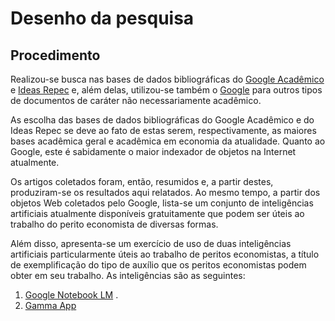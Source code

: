 # Desenho da pesquisa

## Procedimento

Realizou-se busca nas bases de dados bibliográficas do [Google Acadêmico]() e [Ideas Repec]() e, além delas, utilizou-se também o [Google]() para outros tipos de documentos de caráter não necessariamente acadêmico.

As escolha das bases de dados bibliográficas do Google Acadêmico e do Ideas Repec se deve ao fato de estas serem, respectivamente, as maiores bases acadêmica geral e acadêmica em economia da atualidade.  Quanto ao Google, este é sabidamente o maior indexador de objetos na Internet atualmente.

Os artigos coletados foram, então, resumidos e, a partir destes, produziram-se os resultados aqui relatados.  Ao mesmo tempo, a partir dos objetos Web coletados pelo Google, lista-se um conjunto de inteligências artificiais atualmente disponíveis gratuitamente que podem ser úteis ao trabalho do perito economista de diversas formas.

Além disso, apresenta-se um exercício de uso de duas inteligências artificiais particularmente úteis ao trabalho de peritos economistas, a título de exemplificação do tipo de auxílio que os peritos economistas podem obter em seu trabalho.  As inteligências são as seguintes:

1. <a href="https://notebooklm.google.com/" target="_blank">Google Notebook LM</a> .
2. <a href="https://gamma.app" target="_blank"> Gamma App </a>

